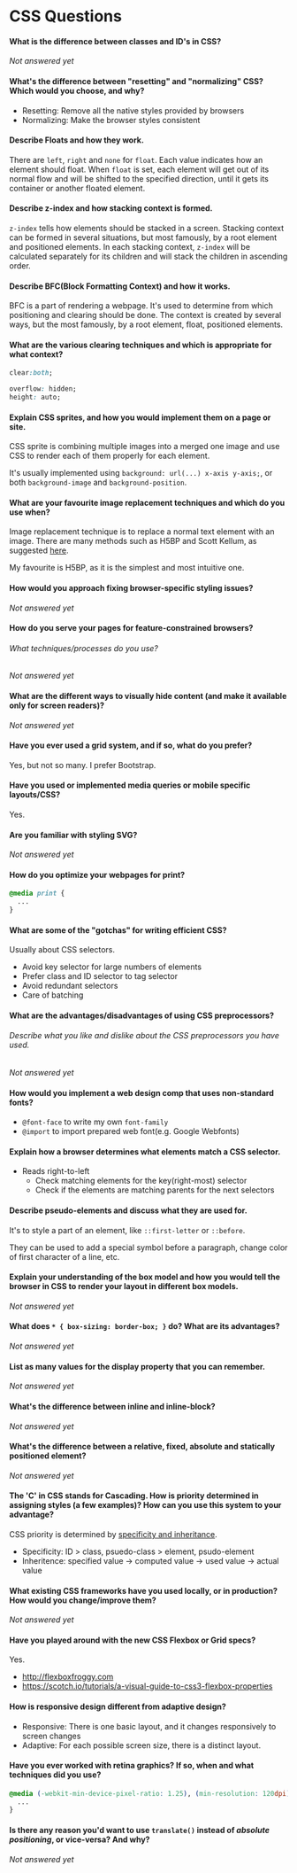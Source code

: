 # CSS Questions

#### What is the difference between classes and ID's in CSS?

*Not answered yet*

#### What's the difference between "resetting" and "normalizing" CSS? Which would you choose, and why?

- Resetting: Remove all the native styles provided by browsers
- Normalizing: Make the browser styles consistent

#### Describe Floats and how they work.

There are `left`, `right` and `none` for `float`. Each value indicates how an
element should float. When `float` is set, each element will get out of its
normal flow and will be shifted to the specified direction, until it gets its
container or another floated element.

#### Describe z-index and how stacking context is formed.

`z-index` tells how elements should be stacked in a screen. Stacking context
can be formed in several situations, but most famously, by a root element and
positioned elements. In each stacking context, `z-index` will be calculated
separately for its children and will stack the children in ascending order.

#### Describe BFC(Block Formatting Context) and how it works.

BFC is a part of rendering a webpage. It's used to determine from which
positioning and clearing should be done. The context is created by several
ways, but the most famously, by a root element, float, positioned elements.

#### What are the various clearing techniques and which is appropriate for what context?

```css
clear:both;
```

```css
overflow: hidden;
height: auto;
```

#### Explain CSS sprites, and how you would implement them on a page or site.

CSS sprite is combining multiple images into a merged one image and use CSS to
render each of them properly for each element.

It's usually implemented using `background: url(...) x-axis y-axis;`, or
both `background-image` and `background-position`.

#### What are your favourite image replacement techniques and which do you use when?

Image replacement technique is to replace a normal text element with an image.
There are many methods such as H5BP and Scott Kellum, as suggested [here](https://css-tricks.com/the-image-replacement-museum/).

My favourite is H5BP, as it is the simplest and most intuitive one.

#### How would you approach fixing browser-specific styling issues?

*Not answered yet*

#### How do you serve your pages for feature-constrained browsers?
###### What techniques/processes do you use?

*Not answered yet*

#### What are the different ways to visually hide content (and make it available only for screen readers)?

*Not answered yet*

#### Have you ever used a grid system, and if so, what do you prefer?

Yes, but not so many. I prefer Bootstrap.

#### Have you used or implemented media queries or mobile specific layouts/CSS?

Yes.

#### Are you familiar with styling SVG?

*Not answered yet*

#### How do you optimize your webpages for print?

```css
@media print {
  ...
}
```

#### What are some of the "gotchas" for writing efficient CSS?

Usually about CSS selectors.

- Avoid key selector for large numbers of elements
- Prefer class and ID selector to tag selector
- Avoid redundant selectors
- Care of batching

#### What are the advantages/disadvantages of using CSS preprocessors?
###### Describe what you like and dislike about the CSS preprocessors you have used.

*Not answered yet*

#### How would you implement a web design comp that uses non-standard fonts?

- `@font-face` to write my own `font-family`
- `@import` to import prepared web font(e.g. Google Webfonts)

#### Explain how a browser determines what elements match a CSS selector.

- Reads right-to-left
  - Check matching elements for the key(right-most) selector
  - Check if the elements are matching parents for the next selectors

#### Describe pseudo-elements and discuss what they are used for.

It's to style a part of an element, like `::first-letter` or `::before`.

They can be used to add a special symbol before a paragraph, change color of
first character of a line, etc.

#### Explain your understanding of the box model and how you would tell the browser in CSS to render your layout in different box models.

*Not answered yet*

#### What does ```* { box-sizing: border-box; }``` do? What are its advantages?

*Not answered yet*

#### List as many values for the display property that you can remember.

*Not answered yet*

#### What's the difference between inline and inline-block?

*Not answered yet*

#### What's the difference between a relative, fixed, absolute and statically positioned element?

*Not answered yet*

#### The 'C' in CSS stands for Cascading.  How is priority determined in assigning styles (a few examples)?  How can you use this system to your advantage?

CSS priority is determined by [specificity and inheritance](https://www.smashingmagazine.com/2010/04/css-specificity-and-inheritance/).

- Specificity: ID > class, psuedo-class > element, psudo-element
- Inheritence: specified value → computed value → used value → actual value

#### What existing CSS frameworks have you used locally, or in production? How would you change/improve them?

*Not answered yet*

#### Have you played around with the new CSS Flexbox or Grid specs?

Yes.

- http://flexboxfroggy.com
- https://scotch.io/tutorials/a-visual-guide-to-css3-flexbox-properties

#### How is responsive design different from adaptive design?

- Responsive: There is one basic layout, and it changes responsively to
  screen changes
- Adaptive: For each possible screen size, there is a distinct layout.

#### Have you ever worked with retina graphics? If so, when and what techniques did you use?

```css
@media (-webkit-min-device-pixel-ratio: 1.25), (min-resolution: 120dpi) {
  ...
}
```

#### Is there any reason you'd want to use `translate()` instead of *absolute positioning*, or vice-versa? And why?

*Not answered yet*
